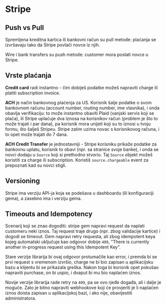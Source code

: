 # Stripe

## Push vs Pull

Spremljena kreditna kartica ili bankovni račun su pull metode: plaćanja se izvršavaju tako da Stripe povlači novce iz njih.

Wire i bank transfers su push metode: customer mora poslati novce u Stripe.

## Vrste plaćanja

**Credit card** radi instantno - čim dobiješ podatke možeš napraviti charge ili platiti subscription invoice.

**ACH** je način bankovnog plaćenja za US. Korisnik šalje podatke o svom bankovnom računu (account number, routing number, ime vlasnika), i onda obavlja verifikaciju: to može instantno obaviti Plaid (vanjski servis koji se plaća), ili Stripe uplaćuje dva iznosa na korisnikov račun (problem je što to može trajati i par dana), pa korisnik mora unijeti koji su to iznosi u tvoju formu, što šalješ Stripeu. Stripe zatim uzima novac s korisnikovog računa, i to opet može trajati do 7 dana.

**ACH Credit Transfer** je jednostavniji - Stripe korisniku prikaže podatke za bankovnu uplatu, korisnik to obavi (npr. sa stranice svoje banke), i onda se novci dodaju u `Source` koji si prethodno stvorio. Taj `Source` objekt možeš koristiti za charge ili subscription. Koristiš `source.chargeable` event za prepoznati kad su novci stigli.

## Versioning

Stripe ima verziju API-ja koja se podešava u dashboardu (ili konfiguraciji gema), a zasebno ima i verziju gema.

## Timeouts and Idempotency

Scenarij koji se znao dogoditi: stripe gem napravi request da naplati customeru neki iznos. Taj request traje drugo (npr. zbog validacije kartice) i dogodi se timeout. Gem napravi retry requesta, ali zbog idempotent keya kojeg automatski uključuje kao odgovor dobije `409`, "There is currently another in-progress request using this Idempotent Key".

Stare verzije librarija bi ovaj odgovor protumačile kao error, i premda bi se prvi request s vremenom izvršio, charge ne bi bio zapisan u aplikacijsku bazu a klijentu bi se prikazala greška. Nakon toga bi korisnik opet pokušao napraviti purchase, on bi uspio, i dvaput bi mu bio naplaćen iznos.

Novije verzije librarija rade retry na `409`, pa se ovo rjeđe događa, ali i dalje je moguće. Zato je bitno napraviti webhookove koji će provjeriti je li naplaćen iznos doista zapisan u aplikacijskoj bazi, i ako nije, obavijestiti administratora.
